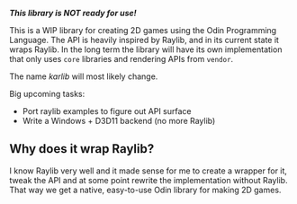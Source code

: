 ___This library is NOT ready for use!___

This is a WIP library for creating 2D games using the Odin Programming Language. The API is heavily inspired by Raylib, and in its current state it wraps Raylib. In the long term the library will have its own implementation that only uses `core` libraries and rendering APIs from `vendor`.

The name _karlib_ will most likely change.

Big upcoming tasks:
* Port raylib examples to figure out API surface
* Write a Windows + D3D11 backend (no more Raylib)

## Why does it wrap Raylib?

I know Raylib very well and it made sense for me to create a wrapper for it, tweak the API and at some point rewrite the implementation without Raylib. That way we get a native, easy-to-use Odin library for making 2D games.
